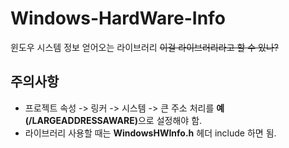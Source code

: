 # Windows-HardWare-Info
윈도우 시스템 정보 얻어오는 라이브러리
~~이걸 라이브러리라고 할 수 있나?~~

## 주의사항
* 프로젝트 속성 -> 링커 -> 시스템 -> 큰 주소 처리를 <strong>예(/LARGEADDRESSAWARE)</strong>으로 설정해야 함.
* 라이브러리 사용할 때는 <strong>WindowsHWInfo.h</strong> 헤더 include 하면 됨.

